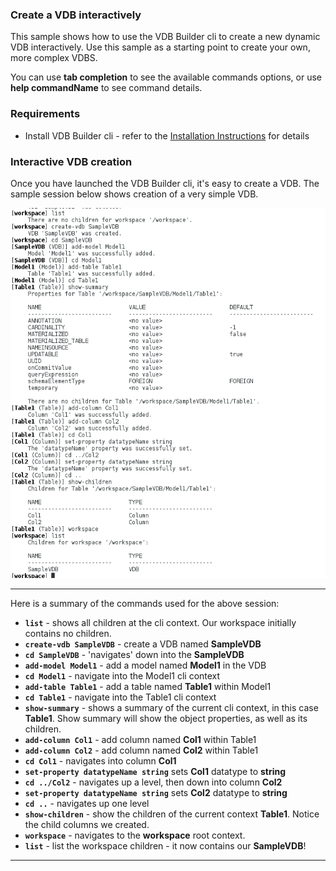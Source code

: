 ### Create a VDB interactively

This sample shows how to use the VDB Builder cli to create a new dynamic VDB interactively.  Use this sample as a starting point to create your own, more complex VDBS.

You can use __tab completion__ to see the available commands options, or use __help commandName__ to see command details.


### Requirements

* Install VDB Builder cli - refer to the [Installation Instructions](install-cli.md) for details


### Interactive VDB creation

Once you have launched the VDB Builder cli, it's easy to create a VDB.  The sample session below shows creation of a very simple VDB.

![Create VDB Session](img/cli-createVDB-session.png)

---
Here is a summary of the commands used for the above session:

* __`list`__ - shows all children at the cli context.  Our workspace initially contains no children.
* __`create-vdb SampleVDB`__ - create a VDB named __SampleVDB__
* __`cd SampleVDB`__ - 'navigates' down into the __SampleVDB__ 
* __`add-model Model1`__ - add a model named __Model1__ in the VDB
* __`cd Model1`__ - navigate into the Model1 cli context
* __`add-table Table1`__ - add a table named __Table1__ within Model1
* __`cd Table1`__ - navigate into the Table1 cli context
* __`show-summary`__ - shows a summary of the current cli context, in this case __Table1__.  Show summary will show the object properties, as well as its children.
* __`add-column Col1`__ - add column named __Col1__ within Table1
* __`add-column Col2`__ - add column named __Col2__ within Table1
* __`cd Col1`__ - navigates into column __Col1__
* __`set-property datatypeName string`__ sets __Col1__ datatype to __string__
* __`cd ../Col2`__ - navigates up a level, then down into column __Col2__
* __`set-property datatypeName string`__ sets __Col2__ datatype to __string__
* __`cd ..`__ - navigates up one level
* __`show-children`__ - show the children of the current context __Table1__.  Notice the child columns we created.
* __`workspace`__ - navigates to the __workspace__ root context.
* __`list`__ - list the workspace children - it now contains our __SampleVDB__!

---
